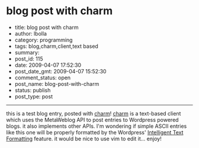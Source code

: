# blog post with charm

- title: blog post with charm
- author: lbolla
- category: programming
- tags: blog,charm,client,text based
- summary: 
- post_id: 115
- date: 2009-04-07 17:52:30
- post_date_gmt: 2009-04-07 15:52:30
- comment_status: open
- post_name: blog-post-with-charm
- status: publish
- post_type: post

----------------

this is a test blog entry, posted with [charm][1]! [charm][1] is a text-based client which uses the MetaWeblog API to post entries to Wordpress powered blogs. it also implements other APIs. I'm wondering if simple ASCII entries like this one will be properly formatted by the Wordpress' [Intelligent Text Formatting][2] feature. it would be nice to use vim to edit it... enjoy! 

   [1]: http://ljcharm.sourceforge.net/
   [2]: http://wordpress.org/about/features/